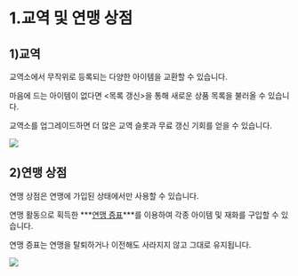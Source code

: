 # 1.교역 및 연맹 상점

## 1)교역

 교역소에서 무작위로 등록되는 다양한 아이템을 교환할 수 있습니다.

마음에 드는 아이템이 없다면 <목록 갱신>을 통해 새로운 상품 목록을 불러올 수 있습니다.

교역소를 업그레이드하면 더 많은 교역 슬롯과 무료 갱신 기회를 얻을 수 있습니다.

![](https://s3.ap-northeast-2.amazonaws.com/an2img/guide/105_001ListRefresh.png)



## 2)연맹 상점

 연맹 상점은 연맹에 가입된 상태에서만 사용할 수 있습니다.

연맹 활동으로 획득한 ***<u>연맹 증표</u>***를 이용하여 각종 아이템 및 재화를 구입할 수 있습니다.

연맹 증표는 연맹을 탈퇴하거나 이전해도 사라지지 않고 그대로 유지됩니다.

![](https://s3.ap-northeast-2.amazonaws.com/an2img/guide/105_002FedStore.png)